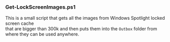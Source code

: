 ### Get-LockScreenImages.ps1

This is a small script that gets all the images from Windows Spotlight locked screen cache    
that are bigger than 300k and then puts them into the `Outbox` folder from where 
they can be used anywhere.
